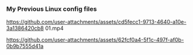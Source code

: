 ### My Previous Linux config files


https://github.com/user-attachments/assets/cd5fecc1-9713-4640-a10e-3a1386420cb8
01.mp4


https://github.com/user-attachments/assets/62fcf0a4-5f1c-497f-af0b-0b9b7555d41a


